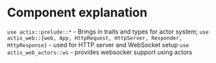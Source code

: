# Component explanation

`use actix::prelude::*` - Brings in traits and types for actor system;
`use actix_web::{web, App, HttpRequest, HttpServer, Responder, HttpResponse}` - used for HTTP server and WebSocket setup
`use actix_web_actors::ws` - provides websocker support using actors 


